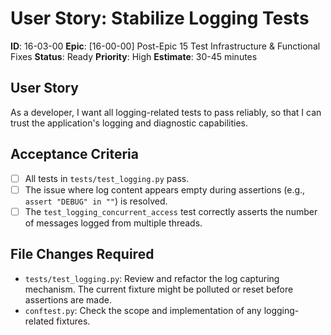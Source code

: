 # User Story: Stabilize Logging Tests
**ID**: 16-03-00
**Epic**: [16-00-00] Post-Epic 15 Test Infrastructure & Functional Fixes
**Status**: Ready
**Priority**: High
**Estimate**: 30-45 minutes

## User Story
As a developer, I want all logging-related tests to pass reliably, so that I can trust the application's logging and diagnostic capabilities.

## Acceptance Criteria
- [ ] All tests in `tests/test_logging.py` pass.
- [ ] The issue where log content appears empty during assertions (e.g., `assert "DEBUG" in ""`) is resolved.
- [ ] The `test_logging_concurrent_access` test correctly asserts the number of messages logged from multiple threads.

## File Changes Required
- `tests/test_logging.py`: Review and refactor the log capturing mechanism. The current fixture might be polluted or reset before assertions are made.
- `conftest.py`: Check the scope and implementation of any logging-related fixtures.
